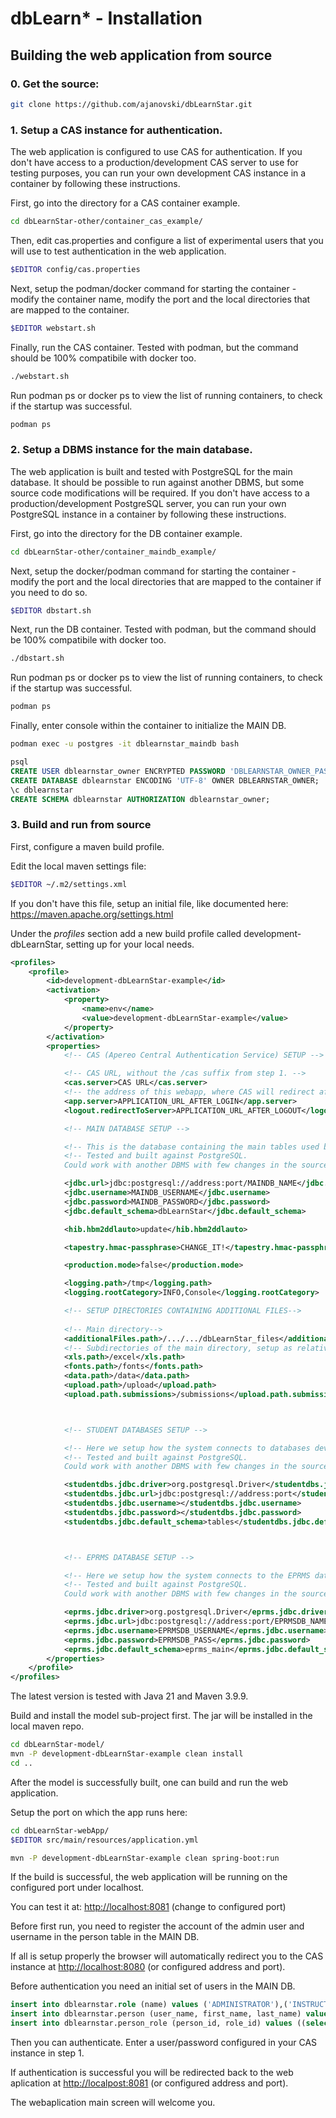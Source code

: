 # dbLearn* - Installation

## Building the web application from source



### 0. Get the source:

```bash
git clone https://github.com/ajanovski/dbLearnStar.git
```



### 1. Setup a CAS instance for authentication.

The web application is configured to use CAS for authentication. If you don't have access to a production/development CAS server to use for testing purposes, you can run your own development CAS instance in a container by following these instructions.

First, go into the directory for a CAS container example.

```bash
cd dbLearnStar-other/container_cas_example/
```

Then, edit cas.properties and configure a list of experimental users that you will use to test authentication in the web application.

```bash
$EDITOR config/cas.properties 
```

Next, setup the podman/docker command for starting the container - modify the container name, modify the port and the local directories that are mapped to the container.

```bash
$EDITOR webstart.sh
```

Finally, run the CAS container. Tested with podman, but the command should be 100% compatibile with docker too.

```bash
./webstart.sh
```

Run podman ps or docker ps to view the list of running containers, to check if the startup was successful.

```bash
podman ps
```



### 2. Setup a DBMS instance for the main database.

The web application is built and tested with PostgreSQL for the main database. It should be possible to run against another DBMS, but some source code modifications will be required. If you don't have access to a production/development PostgreSQL server, you can run your own PostgreSQL instance in a container by following these instructions. 

First, go into the directory for the DB container example.

```bash
cd dbLearnStar-other/container_maindb_example/
```

Next, setup the docker/podman command for starting the container - modify the port and the local directories that are mapped to the container if you need to do so.

```bash
$EDITOR dbstart.sh
```

Next, run the DB container. Tested with podman, but the command should be 100% compatibile with docker too.

```bash
./dbstart.sh
```

Run podman ps or docker ps to view the list of running containers, to check if the startup was successful.

```bash
podman ps
```

Finally, enter console within the container to initialize the MAIN DB.

```bash
podman exec -u postgres -it dblearnstar_maindb bash
```

```sql
psql
CREATE USER dblearnstar_owner ENCRYPTED PASSWORD 'DBLEARNSTAR_OWNER_PASSWORD';
CREATE DATABASE dblearnstar ENCODING 'UTF-8' OWNER DBLEARNSTAR_OWNER;
\c dblearnstar
CREATE SCHEMA dblearnstar AUTHORIZATION dblearnstar_owner;
```



### 3. Build and run from source

First, configure a maven build profile.

Edit the local maven settings file:

```bash
$EDITOR ~/.m2/settings.xml
```

If you don't have this file, setup an initial file, like documented here: https://maven.apache.org/settings.html

Under the *profiles* section add a new build profile called development-dbLearnStar, setting up for your local needs.


```xml
<profiles>
	<profile>
		<id>development-dbLearnStar-example</id>
		<activation>
			<property>
				<name>env</name>
				<value>development-dbLearnStar-example</value>
			</property>
		</activation>
		<properties>
			<!-- CAS (Apereo Central Authentication Service) SETUP -->

			<!-- CAS URL, without the /cas suffix from step 1. -->
			<cas.server>CAS URL</cas.server>
			<!-- the address of this webapp, where CAS will redirect after a successful login. -->
			<app.server>APPLICATION_URL_AFTER_LOGIN</app.server>
			<logout.redirectToServer>APPLICATION_URL_AFTER_LOGOUT</logout.redirectToServer>

			<!-- MAIN DATABASE SETUP -->

			<!-- This is the database containing the main tables used by the web application, from step 2. -->
			<!-- Tested and built against PostgreSQL. 
			Could work with another DBMS with few changes in the sources.-->

			<jdbc.url>jdbc:postgresql://address:port/MAINDB_NAME</jdbc.url>
			<jdbc.username>MAINDB_USERNAME</jdbc.username>
			<jdbc.password>MAINDB_PASSWORD</jdbc.password>
			<jdbc.default_schema>dbLearnStar</jdbc.default_schema>

			<hib.hbm2ddlauto>update</hib.hbm2ddlauto>

			<tapestry.hmac-passphrase>CHANGE_IT!</tapestry.hmac-passphrase>

			<production.mode>false</production.mode>

			<logging.path>/tmp</logging.path>
			<logging.rootCategory>INFO,Console</logging.rootCategory>

			<!-- SETUP DIRECTORIES CONTAINING ADDITIONAL FILES-->
			
			<!-- Main directory-->
			<additionalFiles.path>/.../.../dbLearnStar_files</additionalFiles.path>
			<!-- Subdirectories of the main directory, setup as relative paths-->
			<xls.path>/excel</xls.path>
			<fonts.path>/fonts</fonts.path>
			<data.path>/data</data.path>
			<upload.path>/upload</upload.path>
			<upload.path.submissions>/submissions</upload.path.submissions>



			<!-- STUDENT DATABASES SETUP -->

			<!-- Here we setup how the system connects to databases developed by students, as part of an automated assessments.-->
			<!-- Tested and built against PostgreSQL. 
			Could work with another DBMS with few changes in the sources.-->

			<studentdbs.jdbc.driver>org.postgresql.Driver</studentdbs.jdbc.driver>
			<studentdbs.jdbc.url>jdbc:postgresql://address:port</studentdbs.jdbc.url>
			<studentdbs.jdbc.username></studentdbs.jdbc.username>
			<studentdbs.jdbc.password></studentdbs.jdbc.password>
			<studentdbs.jdbc.default_schema>tables</studentdbs.jdbc.default_schema>



			<!-- EPRMS DATABASE SETUP -->

			<!-- Here we setup how the system connects to the EPRMS database, if we with to integrate EPRMS. -->
			<!-- Tested and built against PostgreSQL. 
			Could work with another DBMS with few changes in the sources.-->

			<eprms.jdbc.driver>org.postgresql.Driver</eprms.jdbc.driver>
			<eprms.jdbc.url>jdbc:postgresql://address:port/EPRMSDB_NAME</eprms.jdbc.url>
			<eprms.jdbc.username>EPRMSDB_USERNAME</eprms.jdbc.username>
			<eprms.jdbc.password>EPRMSDB_PASS</eprms.jdbc.password>
			<eprms.jdbc.default_schema>eprms_main</eprms.jdbc.default_schema>
		</properties>
	</profile>
</profiles>
```

The latest version is tested with Java 21 and Maven 3.9.9.

Build and install the model sub-project first. The jar will be installed in the local maven repo.

```bash
cd dbLearnStar-model/
mvn -P development-dbLearnStar-example clean install
cd ..
```

After the model is successfully built, one can build and run the web application.

Setup the port on which the app runs here:

```bash
cd dbLearnStar-webApp/
$EDITOR src/main/resources/application.yml
```

```bash
mvn -P development-dbLearnStar-example clean spring-boot:run
```

If the build is successful, the web application will be running on the configured port under localhost.

You can test it at: [http://localhost:8081](http://localhost:8081) (change to configured port)

Before first run, you need to register the account of the admin user and username in the person table in the MAIN DB.

If all is setup properly the browser will automatically redirect you to the CAS instance at [http://localhost:8080](http://localhost:8080) (or configured address and port).

Before authentication you need an initial set of users in the MAIN DB.

```sql
insert into dblearnstar.role (name) values ('ADMINISTRATOR'),('INSTRUCTOR');
insert into dblearnstar.person (user_name, first_name, last_name) values ('admin', 'Administrator', 'Administrator');
insert into dblearnstar.person_role (person_id, role_id) values ((select person_id from dblearnstar.person where user_name='admin'), (select role_id from dblearnstar.role where name='ADMINISTRATOR');
```
Then you can authenticate. Enter a user/password configured in your CAS instance in step 1.

If authentication is successful you will be redirected back to the web aplication at [http://localpost:8081](http://localpost:8081) (or configured address and port).

The webaplication main screen will welcome you.
